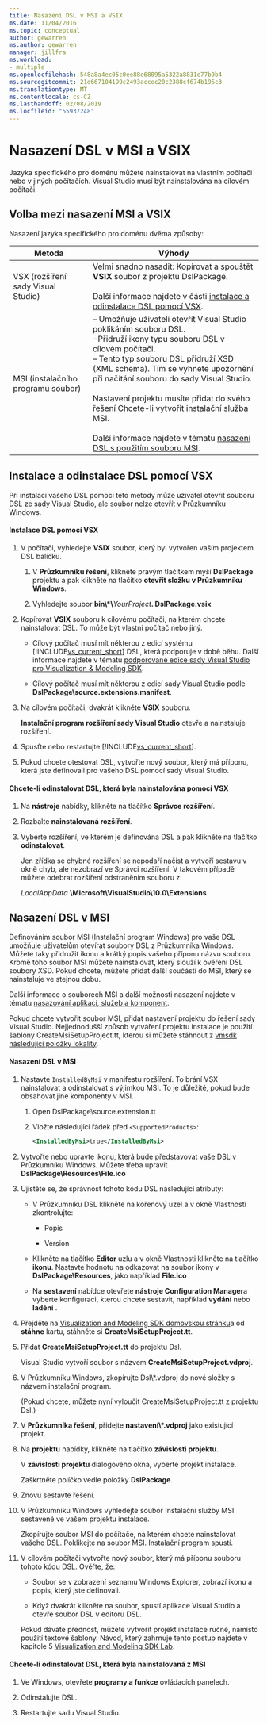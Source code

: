 ```yaml
---
title: Nasazení DSL v MSI a VSIX
ms.date: 11/04/2016
ms.topic: conceptual
author: gewarren
ms.author: gewarren
manager: jillfra
ms.workload:
- multiple
ms.openlocfilehash: 548a8a4ec05c0ee88e68095a5322a8831e77b9b4
ms.sourcegitcommit: 21d667104199c2493accec20c2388cf674b195c3
ms.translationtype: MT
ms.contentlocale: cs-CZ
ms.lasthandoff: 02/08/2019
ms.locfileid: "55937248"
---
```

# <a name="msi-and-vsix-deployment-of-a-dsl"></a>Nasazení DSL v MSI a VSIX
Jazyka specifického pro doménu můžete nainstalovat na vlastním počítači nebo v jiných počítačích. Visual Studio musí být nainstalována na cílovém počítači.

## <a name="which"></a> Volba mezi nasazení MSI a VSIX
 Nasazení jazyka specifického pro doménu dvěma způsoby:

|Metoda|Výhody|
|-|-|
|VSX (rozšíření sady Visual Studio)|Velmi snadno nasadit: Kopírovat a spouštět **VSIX** soubor z projektu DslPackage.<br /><br /> Další informace najdete v části [instalace a odinstalace DSL pomocí VSX](#Installing).|
|MSI (instalačního programu soubor)|– Umožňuje uživateli otevřít Visual Studio poklikáním souboru DSL.<br />-Přidruží ikony typu souboru DSL v cílovém počítači.<br />– Tento typ souboru DSL přidruží XSD (XML schema). Tím se vyhnete upozornění při načítání souboru do sady Visual Studio.<br /><br /> Nastavení projektu musíte přidat do svého řešení Chcete-li vytvořit instalační služba MSI.<br /><br /> Další informace najdete v tématu [nasazení DSL s použitím souboru MSI](#msi).|

## <a name="Installing"></a> Instalace a odinstalace DSL pomocí VSX
 Při instalaci vašeho DSL pomocí této metody může uživatel otevřít souboru DSL ze sady Visual Studio, ale soubor nelze otevřít v Průzkumníku Windows.

#### <a name="to-install-a-dsl-by-using-the-vsx"></a>Instalace DSL pomocí VSX

1. V počítači, vyhledejte **VSIX** soubor, který byl vytvořen vaším projektem DSL balíčku.

   1.  V **Průzkumníku řešení**, klikněte pravým tlačítkem myši **DslPackage** projektu a pak klikněte na tlačítko **otevřít složku v Průzkumníku Windows**.

   2.  Vyhledejte soubor **bin\\\*\\**_YourProject_**. DslPackage.vsix**

2. Kopírovat **VSIX** souboru k cílovému počítači, na kterém chcete nainstalovat DSL. To může být vlastní počítač nebo jiný.

   - Cílový počítač musí mít některou z edicí systému [!INCLUDE[vs_current_short](../code-quality/includes/vs_current_short_md.md)] DSL, která podporuje v době běhu. Další informace najdete v tématu [podporované edice sady Visual Studio pro Visualization & Modeling SDK](../modeling/supported-visual-studio-editions-for-visualization-amp-modeling-sdk.md).

   - Cílový počítač musí mít některou z edicí sady Visual Studio podle **DslPackage\source.extensions.manifest**.

3. Na cílovém počítači, dvakrát klikněte **VSIX** souboru.

    **Instalační program rozšíření sady Visual Studio** otevře a nainstaluje rozšíření.

4. Spusťte nebo restartujte [!INCLUDE[vs_current_short](../code-quality/includes/vs_current_short_md.md)].

5. Pokud chcete otestovat DSL, vytvořte nový soubor, který má příponu, která jste definovali pro vašeho DSL pomocí sady Visual Studio.

#### <a name="to-uninstall-a-dsl-that-was-installed-by-using-vsx"></a>Chcete-li odinstalovat DSL, která byla nainstalována pomocí VSX

1. Na **nástroje** nabídky, klikněte na tlačítko **Správce rozšíření**.

2. Rozbalte **nainstalovaná rozšíření**.

3. Vyberte rozšíření, ve kterém je definována DSL a pak klikněte na tlačítko **odinstalovat**.

   Jen zřídka se chybné rozšíření se nepodaří načíst a vytvoří sestavu v okně chyb, ale nezobrazí ve Správci rozšíření. V takovém případě můžete odebrat rozšíření odstraněním souboru z:

   *LocalAppData* **\Microsoft\VisualStudio\10.0\Extensions**

## <a name="msi"></a> Nasazení DSL v MSI
 Definováním soubor MSI (Instalační program Windows) pro vaše DSL umožňuje uživatelům otevírat soubory DSL z Průzkumníka Windows. Můžete taky přidružit ikonu a krátký popis vašeho příponu názvu souboru. Kromě toho soubor MSI můžete nainstalovat, který slouží k ověření DSL soubory XSD. Pokud chcete, můžete přidat další součásti do MSI, který se nainstaluje ve stejnou dobu.

 Další informace o souborech MSI a další možnosti nasazení najdete v tématu [nasazování aplikací, služeb a komponent](../deployment/deploying-applications-services-and-components.md).

 Pokud chcete vytvořit soubor MSI, přidat nastavení projektu do řešení sady Visual Studio. Nejjednodušší způsob vytváření projektu instalace je použití šablony CreateMsiSetupProject.tt, kterou si můžete stáhnout z [vmsdk následující položky lokality](http://go.microsoft.com/fwlink/?LinkID=186128).

#### <a name="to-deploy-a-dsl-in-an-msi"></a>Nasazení DSL v MSI

1. Nastavte `InstalledByMsi` v manifestu rozšíření. To brání VSX nainstalovat a odinstalovat s výjimkou MSI. To je důležité, pokud bude obsahovat jiné komponenty v MSI.

   1.  Open DslPackage\source.extension.tt

   2.  Vložte následující řádek před `<SupportedProducts>`:

       ```xml
       <InstalledByMsi>true</InstalledByMsi>
       ```

2. Vytvořte nebo upravte ikonu, která bude představovat vaše DSL v Průzkumníku Windows. Můžete třeba upravit **DslPackage\Resources\File.ico**

3. Ujistěte se, že správnost tohoto kódu DSL následující atributy:

   -   V Průzkumníku DSL klikněte na kořenový uzel a v okně Vlastnosti zkontrolujte:

       -   Popis

       -   Version

   -   Klikněte na tlačítko **Editor** uzlu a v okně Vlastnosti klikněte na tlačítko **ikonu**. Nastavte hodnotu na odkazovat na soubor ikony v **DslPackage\Resources**, jako například **File.ico**

   -   Na **sestavení** nabídce otevřete **nástroje Configuration Manager**a vyberte konfiguraci, kterou chcete sestavit, například **vydání** nebo **ladění** .

4. Přejděte na [Visualization and Modeling SDK domovskou stránku](http://go.microsoft.com/fwlink/?LinkID=186128)a od **stáhne** kartu, stáhněte si **CreateMsiSetupProject.tt**.

5. Přidat **CreateMsiSetupProject.tt** do projektu Dsl.

    Visual Studio vytvoří soubor s názvem **CreateMsiSetupProject.vdproj**.

6. V Průzkumníku Windows, zkopírujte Dsl\\\*.vdproj do nové složky s názvem instalační program.

    (Pokud chcete, můžete nyní vyloučit CreateMsiSetupProject.tt z projektu Dsl.)

7. V **Průzkumníka řešení**, přidejte **nastavení\\\*.vdproj** jako existující projekt.

8. Na **projektu** nabídky, klikněte na tlačítko **závislosti projektu**.

    V **závislosti projektu** dialogového okna, vyberte projekt instalace.

    Zaškrtněte políčko vedle položky **DslPackage**.

9. Znovu sestavte řešení.

10. V Průzkumníku Windows vyhledejte soubor Instalační služby MSI sestavené ve vašem projektu instalace.

     Zkopírujte soubor MSI do počítače, na kterém chcete nainstalovat vašeho DSL. Poklikejte na soubor MSI. Instalační program spustí.

11. V cílovém počítači vytvořte nový soubor, který má příponu souboru tohoto kódu DSL. Ověřte, že:

    -   Soubor se v zobrazení seznamu Windows Explorer, zobrazí ikonu a popis, který jste definovali.

    -   Když dvakrát klikněte na soubor, spustí aplikace Visual Studio a otevře soubor DSL v editoru DSL.

    Pokud dáváte přednost, můžete vytvořit projekt instalace ručně, namísto použití textové šablony. Návod, který zahrnuje tento postup najdete v kapitole 5 [Visualization and Modeling SDK Lab](http://go.microsoft.com/fwlink/?LinkId=208878).

#### <a name="to-uninstall-a-dsl-that-was-installed-from-an-msi"></a>Chcete-li odinstalovat DSL, která byla nainstalovaná z MSI

1.  Ve Windows, otevřete **programy a funkce** ovládacích panelech.

2.  Odinstalujte DSL.

3.  Restartujte sadu Visual Studio.
